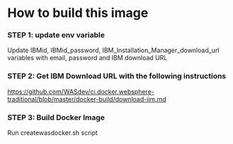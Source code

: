 # How to build this image


### STEP 1: update env variable
Update IBMid, IBMid_password, IBM_Installation_Manager_download_url variables with email, password and IBM download URL

### STEP 2: Get IBM Download URL with the following instructions
 https://github.com/WASdev/ci.docker.websphere-traditional/blob/master/docker-build/download-iim.md

### STEP 3: Build Docker Image
Run createwasdocker.sh script

